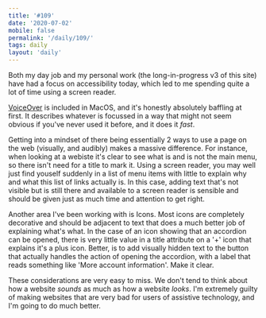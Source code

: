 ```yaml
---
title: '#109'
date: '2020-07-02'
mobile: false
permalink: '/daily/109/'
tags: daily
layout: 'daily'
---
```


Both my day job and my personal work (the long-in-progress v3 of this site) have had a focus on accessibility today, which led to me spending quite a lot of time using a screen reader.

[VoiceOver](https://www.apple.com/uk/accessibility/mac/vision/) is included in MacOS, and it's honestly absolutely baffling at first. It describes whatever is focussed in a way that might not seem obvious if you've never used it before, and it does it _fast_.

Getting into a mindset of there being essentially 2 ways to use a page on the web (visually, and audibly) makes a massive difference. For instance, when looking at a webiste it's clear to see what is and is not the main menu, so there isn't need for a title to mark it. Using a screen reader, you may well just find youself suddenly in a list of menu items with little to explain why and what this list of links actually is. In this case, adding text that's not visible but is still there and available to a screen reader is sensible and should be given just as much time and attention to get right.

Another area I've been working with is Icons. Most icons are completely decorative and should be adjacent to text that does a much better job of explaining what's what. In the case of an icon showing that an accordion can be opened, there is very little value in a title attribute on a '+' icon that explains it's a plus icon. Better, is to add visually hidden text to the button that actually handles the action of opening the accordion, with a label that reads something like 'More account information'. Make it clear.

These considerations are very easy to miss. We don't tend to think about how a website _sounds_ as much as how a website _looks_. I'm extremely guilty of making websites that are very bad for users of assistive technology, and I'm going to do much better.
